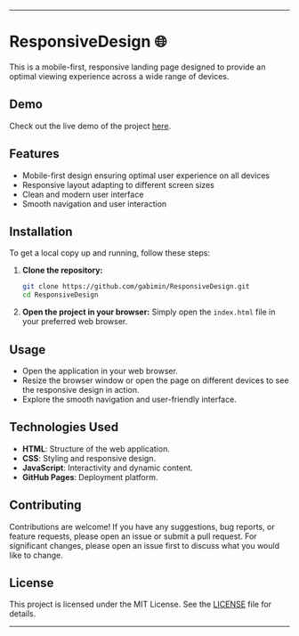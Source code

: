
---

# ResponsiveDesign 🌐

This is a mobile-first, responsive landing page designed to provide an optimal viewing experience across a wide range of devices.


## Demo

Check out the live demo of the project [here](https://gabimin.github.io/ResponsiveDesign/).

## Features

- Mobile-first design ensuring optimal user experience on all devices
- Responsive layout adapting to different screen sizes
- Clean and modern user interface
- Smooth navigation and user interaction

## Installation

To get a local copy up and running, follow these steps:

1. **Clone the repository:**
   ```bash
   git clone https://github.com/gabimin/ResponsiveDesign.git
   cd ResponsiveDesign
   ```

2. **Open the project in your browser:**
   Simply open the `index.html` file in your preferred web browser.

## Usage

- Open the application in your web browser.
- Resize the browser window or open the page on different devices to see the responsive design in action.
- Explore the smooth navigation and user-friendly interface.

## Technologies Used

- **HTML**: Structure of the web application.
- **CSS**: Styling and responsive design.
- **JavaScript**: Interactivity and dynamic content.
- **GitHub Pages**: Deployment platform.

## Contributing

Contributions are welcome! If you have any suggestions, bug reports, or feature requests, please open an issue or submit a pull request. For significant changes, please open an issue first to discuss what you would like to change.

## License

This project is licensed under the MIT License. See the [LICENSE](LICENSE) file for details.

---
